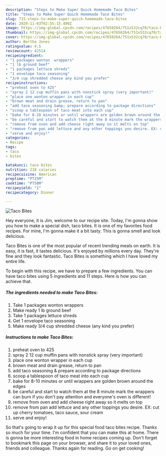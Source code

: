 ```yaml
---
description: "Steps to Make Super Quick Homemade Taco Bites"
title: "Steps to Make Super Quick Homemade Taco Bites"
slug: 715-steps-to-make-super-quick-homemade-taco-bites
date: 2020-11-03T02:55:15.490Z
image: https://img-global.cpcdn.com/recipes/47650264/751x532cq70/taco-bites-recipe-main-photo.jpg
thumbnail: https://img-global.cpcdn.com/recipes/47650264/751x532cq70/taco-bites-recipe-main-photo.jpg
cover: https://img-global.cpcdn.com/recipes/47650264/751x532cq70/taco-bites-recipe-main-photo.jpg
author: Bertha Jones
ratingvalue: 4.5
reviewcount: 42514
recipeingredient:
- "1 packages wonton  wrappers"
- "1 lb ground beef"
- "1 packages lettuce shreds"
- "1 envelope taco seasoning"
- "3/4 cup shredded cheese any kind you prefer"
recipeinstructions:
- "preheat oven to 425"
- "spray 2 12 cup muffin pans with nonstick spray (very important)"
- "place one wonton wrapper in each cup"
- "brown meat and drain grease, return to pan"
- "add taco seasoning &amp; prepare according to package directions"
- "scoop a tablespoon of taco meat into each cup"
- "bake for 8-10 minutes or until wrappers are golden brown around the edges"
- "be careful and start to watch them at the 8 minute mark the wrappers can burn if you don&#39;t pay attention and  everyone&#39;s oven is different!"
- "remove from oven and add cheese right away so it melts on top"
- "remove from pan add lettuce and any other toppings you desire. EX: cut up cherry tomatoes, taco sauce, sour cream"
- "serve and enjoy!"
categories:
- Recipe
tags:
- taco
- bites

katakunci: taco bites 
nutrition: 218 calories
recipecuisine: American
preptime: "PT25M"
cooktime: "PT50M"
recipeyield: "1"
recipecategory: Dinner

---
```



![Taco Bites](https://img-global.cpcdn.com/recipes/47650264/751x532cq70/taco-bites-recipe-main-photo.jpg)

Hey everyone, it is Jim, welcome to our recipe site. Today, I'm gonna show you how to make a special dish, taco bites. It is one of my favorites food recipes. For mine, I'm gonna make it a bit tasty. This is gonna smell and look delicious.

Taco Bites is one of the most popular of recent trending meals on earth. It is easy, it is fast, it tastes delicious. It's enjoyed by millions every day. They're fine and they look fantastic. Taco Bites is something which I have loved my entire life.




To begin with this recipe, we have to prepare a few ingredients. You can have taco bites using 5 ingredients and 11 steps. Here is how you can achieve that.

<!--inarticleads1-->

##### The ingredients needed to make Taco Bites:

1. Take 1 packages wonton  wrappers
1. Make ready 1 lb ground beef
1. Take 1 packages lettuce shreds
1. Get 1 envelope taco seasoning
1. Make ready 3/4 cup shredded cheese (any kind you prefer)




<!--inarticleads2-->

##### Instructions to make Taco Bites:

1. preheat oven to 425
1. spray 2 12 cup muffin pans with nonstick spray (very important)
1. place one wonton wrapper in each cup
1. brown meat and drain grease, return to pan
1. add taco seasoning &amp; prepare according to package directions
1. scoop a tablespoon of taco meat into each cup
1. bake for 8-10 minutes or until wrappers are golden brown around the edges
1. be careful and start to watch them at the 8 minute mark the wrappers can burn if you don&#39;t pay attention and  everyone&#39;s oven is different!
1. remove from oven and add cheese right away so it melts on top
1. remove from pan add lettuce and any other toppings you desire. EX: cut up cherry tomatoes, taco sauce, sour cream
1. serve and enjoy!




So that's going to wrap it up for this special food taco bites recipe. Thanks so much for your time. I'm confident that you can make this at home. There is gonna be more interesting food in home recipes coming up. Don't forget to bookmark this page on your browser, and share it to your loved ones, friends and colleague. Thanks again for reading. Go on get cooking!
